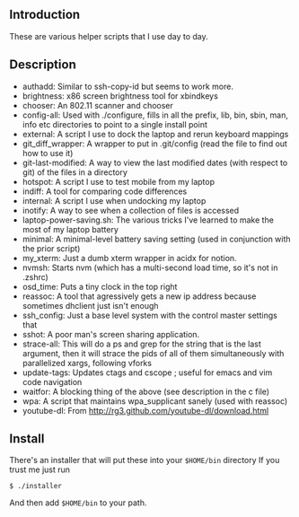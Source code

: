 ## Introduction
These are various helper scripts that I use day to day.

## Description

 * authadd: Similar to ssh-copy-id but seems to work more.
 * brightness: x86 screen brightness tool for xbindkeys
 * chooser: An 802.11 scanner and chooser
 * config-all: Used with ./configure, fills in all the prefix, lib, bin, sbin, man, info etc directories to point to a single install point
 * external: A script I use to dock the laptop and rerun keyboard mappings
 * git_diff_wrapper: A wrapper to put in .git/config (read the file to find out how to use it)
 * git-last-modified: A way to view the last modified dates (with respect to git) of the files in a directory
 * hotspot: A script I use to test mobile from my laptop
 * indiff: A tool for comparing code differences
 * internal: A script I use when undocking my laptop
 * inotify: A way to see when a collection of files is accessed
 * laptop-power-saving.sh: The various tricks I've learned to make the most of my laptop battery
 * minimal: A minimal-level battery saving setting (used in conjunction with the prior script)
 * my_xterm: Just a dumb xterm wrapper in acidx for notion.
 * nvmsh: Starts nvm (which has a multi-second load time, so it's not in .zshrc)
 * osd_time: Puts a tiny clock in the top right
 * reassoc: A tool that agressively gets a new ip address because sometimes dhclient just isn't enough
 * ssh_config: Just a base level system with the control master settings that
 * sshot: A poor man's screen sharing application.
 * strace-all: This will do a ps and grep for the string that is the last argument, then it will strace the pids of all of them simultaneously with parallelized xargs, following vforks
 * update-tags: Updates ctags and cscope ; useful for emacs and vim code navigation
 * waitfor: A blocking thing of the above (see description in the c file)
 * wpa: A script that maintains wpa_supplicant sanely (used with reassoc)
 * youtube-dl: From http://rg3.github.com/youtube-dl/download.html

## Install

There's an installer that will put these into your `$HOME/bin` directory
If you trust me just run

    $ ./installer

And then add `$HOME/bin` to your path.
